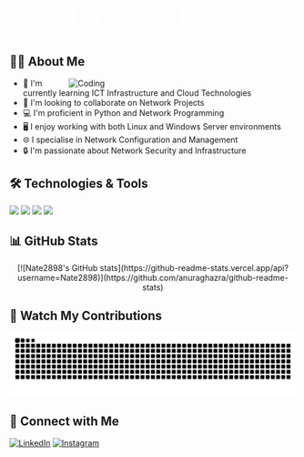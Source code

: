 
<div style="position: relative;">
  <div style="background-image: url('network2.png'); background-repeat: repeat; min-height: 100vh; filter: blur(4px); position: absolute; width: 100%; height: 100%;"></div>
  <div style="position: relative; z-index: 1;">
<h1 style="color: white; text-align: center; padding: 20px;">👋 Hi there, I'm Nathan</h1>



## 👨‍💻 About Me
<img align="right" alt="Coding" width="400" src="https://media.giphy.com/media/qgQUggAC3Pfv687qPC/giphy.gif">

- 📝 I'm currently learning ICT Infrastructure and Cloud Technologies
- 👯 I'm looking to collaborate on Network Projects
- 💻 I'm proficient in Python and Network Programming
- 🖥️ I enjoy working with both Linux and Windows Server environments
- 🌐 I specialise in Network Configuration and Management
- 🔒 I'm passionate about Network Security and Infrastructure

## 🛠️ Technologies & Tools
![](https://img.shields.io/badge/Code-Python-informational?style=flat&logo=python&logoColor=white&color=2bbc8a)
![](https://img.shields.io/badge/OS-Linux-informational?style=flat&logo=linux&logoColor=white&color=2bbc8a)
![](https://img.shields.io/badge/OS-Windows_Server-informational?style=flat&logo=windows&logoColor=white&color=2bbc8a)
![](https://img.shields.io/badge/Skill-Networking-informational?style=flat&logo=cisco&logoColor=white&color=2bbc8a)


## 📊 GitHub Stats
<p align="center">
    [![Nate2898's GitHub stats](https://github-readme-stats.vercel.app/api?username=Nate2898)](https://github.com/anuraghazra/github-readme-stats)
</p>

## 🐍 Watch My Contributions
<p align="center">
  <img src="https://raw.githubusercontent.com/Nate2898/nate2898.github.io/output/github-contribution-grid-snake.svg" alt="Snake Animation"/>
</p>

## 🤝 Connect with Me
[![LinkedIn](https://img.shields.io/badge/LinkedIn-blue?style=flat-square&logo=linkedin)](https://www.linkedin.com/in/nathan-d1998/)
[![Instagram](https://img.shields.io/badge/Instagram-blue?style=flat-square&logo=instagram)](https://www.instagram.com/natedog2898/)

</div>
</div>
